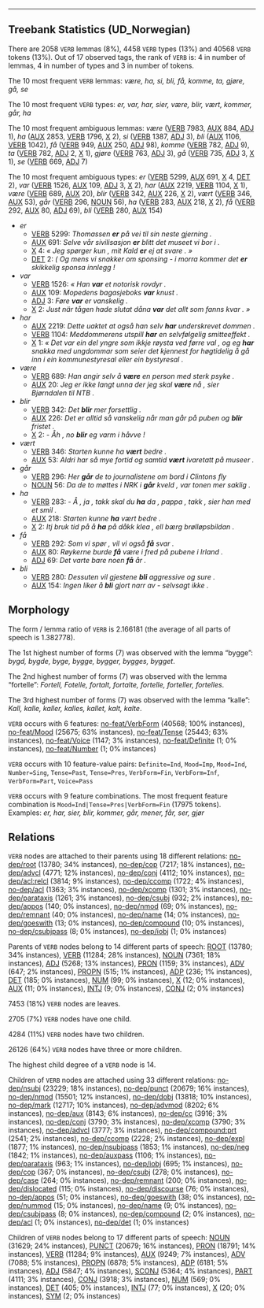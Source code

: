 

--------------------------------------------------------------------------------

## Treebank Statistics (UD_Norwegian)

There are 2058 `VERB` lemmas (8%), 4458 `VERB` types (13%) and 40568 `VERB` tokens (13%).
Out of 17 observed tags, the rank of `VERB` is: 4 in number of lemmas, 4 in number of types and 3 in number of tokens.

The 10 most frequent `VERB` lemmas: <em>være, ha, si, bli, få, komme, ta, gjøre, gå, se</em>

The 10 most frequent `VERB` types:  <em>er, var, har, sier, være, blir, vært, kommer, går, ha</em>

The 10 most frequent ambiguous lemmas: <em>være</em> ([VERB]() 7983, [AUX]() 884, [ADJ]() 1), <em>ha</em> ([AUX]() 2853, [VERB]() 1796, [X]() 2), <em>si</em> ([VERB]() 1387, [ADJ]() 3), <em>bli</em> ([AUX]() 1106, [VERB]() 1042), <em>få</em> ([VERB]() 949, [AUX]() 250, [ADJ]() 98), <em>komme</em> ([VERB]() 782, [ADJ]() 9), <em>ta</em> ([VERB]() 782, [ADJ]() 2, [X]() 1), <em>gjøre</em> ([VERB]() 763, [ADJ]() 3), <em>gå</em> ([VERB]() 735, [ADJ]() 3, [X]() 1), <em>se</em> ([VERB]() 669, [ADJ]() 7)

The 10 most frequent ambiguous types:  <em>er</em> ([VERB]() 5299, [AUX]() 691, [X]() 4, [DET]() 2), <em>var</em> ([VERB]() 1526, [AUX]() 109, [ADJ]() 3, [X]() 2), <em>har</em> ([AUX]() 2219, [VERB]() 1104, [X]() 1), <em>være</em> ([VERB]() 689, [AUX]() 20), <em>blir</em> ([VERB]() 342, [AUX]() 226, [X]() 2), <em>vært</em> ([VERB]() 346, [AUX]() 53), <em>går</em> ([VERB]() 296, [NOUN]() 56), <em>ha</em> ([VERB]() 283, [AUX]() 218, [X]() 2), <em>få</em> ([VERB]() 292, [AUX]() 80, [ADJ]() 69), <em>bli</em> ([VERB]() 280, [AUX]() 154)


* <em>er</em>
  * [VERB]() 5299: <em>Thomassen <b>er</b> på vei til sin neste gjerning .</em>
  * [AUX]() 691: <em>Selve vår sivilisasjon <b>er</b> blitt det museet vi bor i .</em>
  * [X]() 4: <em>« Jeg spørger kun , mit Kald <b>er</b> ej at svare . »</em>
  * [DET]() 2: <em>( Og mens vi snakker om sponsing - i morra kommer det <b>er</b> skikkelig sponsa innlegg !</em>
* <em>var</em>
  * [VERB]() 1526: <em>« Han <b>var</b> et notorisk rovdyr .</em>
  * [AUX]() 109: <em>Mopedens bagasjeboks <b>var</b> knust .</em>
  * [ADJ]() 3: <em>Føre <b>var</b> er vanskelig .</em>
  * [X]() 2: <em>Just när tågen hade slutat dåna <b>var</b> det allt som fanns kvar . »</em>
* <em>har</em>
  * [AUX]() 2219: <em>Dette uaktet at også han selv <b>har</b> underskrevet dommen .</em>
  * [VERB]() 1104: <em>Meddommerens utspill <b>har</b> en selvfølgelig smitteeffekt .</em>
  * [X]() 1: <em>« Det var ein del yngre som ikkje røysta ved førre val , og eg <b>har</b> snakka med ungdommar som seier det kjennest for høgtidelig å gå inn i ein kommunestyresal eller ein bystyresal .</em>
* <em>være</em>
  * [VERB]() 689: <em>Han angir selv å <b>være</b> en person med sterk psyke .</em>
  * [AUX]() 20: <em>Jeg er ikke langt unna der jeg skal <b>være</b> nå , sier Bjørndalen til NTB .</em>
* <em>blir</em>
  * [VERB]() 342: <em>Det <b>blir</b> mer forsettlig .</em>
  * [AUX]() 226: <em>Det er alltid så vanskelig når man går på puben og <b>blir</b> fristet .</em>
  * [X]() 2: <em>- Åh , no <b>blir</b> eg varm i håvve !</em>
* <em>vært</em>
  * [VERB]() 346: <em>Starten kunne ha <b>vært</b> bedre .</em>
  * [AUX]() 53: <em>Aldri har så mye fortid og samtid <b>vært</b> ivaretatt på museer .</em>
* <em>går</em>
  * [VERB]() 296: <em>Her <b>går</b> de to journalistene om bord i Clintons fly</em>
  * [NOUN]() 56: <em>Da de to møttes i NRK i <b>går</b> kveld , var tonen mer saklig .</em>
* <em>ha</em>
  * [VERB]() 283: <em>- Å , ja , takk skal du <b>ha</b> da , pappa , takk , sier han med et smil .</em>
  * [AUX]() 218: <em>Starten kunne <b>ha</b> vært bedre .</em>
  * [X]() 2: <em>Itj bruk tid på å <b>ha</b> på dåkk klea , ell bærg brølløpsbildan .</em>
* <em>få</em>
  * [VERB]() 292: <em>Som vi spør , vil vi også <b>få</b> svar .</em>
  * [AUX]() 80: <em>Røykerne burde <b>få</b> være i fred på pubene i Irland .</em>
  * [ADJ]() 69: <em>Det varte bare noen <b>få</b> år .</em>
* <em>bli</em>
  * [VERB]() 280: <em>Dessuten vil gjestene <b>bli</b> aggressive og sure .</em>
  * [AUX]() 154: <em>Ingen liker å <b>bli</b> gjort narr av - selvsagt ikke .</em>

## Morphology

The form / lemma ratio of `VERB` is 2.166181 (the average of all parts of speech is 1.382778).

The 1st highest number of forms (7) was observed with the lemma “bygge”: <em>bygd, bygde, byge, bygge, bygger, bygges, bygget</em>.

The 2nd highest number of forms (7) was observed with the lemma “fortelle”: <em>Fortell, Fotelle, fortalt, fortalte, fortelle, forteller, fortelles</em>.

The 3rd highest number of forms (7) was observed with the lemma “kalle”: <em>Kall, kalle, kaller, kalles, kallet, kalt, kalte</em>.

`VERB` occurs with 6 features: [no-feat/VerbForm]() (40568; 100% instances), [no-feat/Mood]() (25675; 63% instances), [no-feat/Tense]() (25443; 63% instances), [no-feat/Voice]() (1147; 3% instances), [no-feat/Definite]() (1; 0% instances), [no-feat/Number]() (1; 0% instances)

`VERB` occurs with 10 feature-value pairs: `Definite=Ind`, `Mood=Imp`, `Mood=Ind`, `Number=Sing`, `Tense=Past`, `Tense=Pres`, `VerbForm=Fin`, `VerbForm=Inf`, `VerbForm=Part`, `Voice=Pass`

`VERB` occurs with 9 feature combinations.
The most frequent feature combination is `Mood=Ind|Tense=Pres|VerbForm=Fin` (17975 tokens).
Examples: <em>er, har, sier, blir, kommer, går, mener, får, ser, gjør</em>


## Relations

`VERB` nodes are attached to their parents using 18 different relations: [no-dep/root]() (13780; 34% instances), [no-dep/cop]() (7217; 18% instances), [no-dep/advcl]() (4771; 12% instances), [no-dep/conj]() (4112; 10% instances), [no-dep/acl:relcl]() (3814; 9% instances), [no-dep/ccomp]() (1722; 4% instances), [no-dep/acl]() (1363; 3% instances), [no-dep/xcomp]() (1301; 3% instances), [no-dep/parataxis]() (1261; 3% instances), [no-dep/csubj]() (932; 2% instances), [no-dep/appos]() (140; 0% instances), [no-dep/nmod]() (69; 0% instances), [no-dep/remnant]() (40; 0% instances), [no-dep/name]() (14; 0% instances), [no-dep/goeswith]() (13; 0% instances), [no-dep/compound]() (10; 0% instances), [no-dep/csubjpass]() (8; 0% instances), [no-dep/iobj]() (1; 0% instances)

Parents of `VERB` nodes belong to 14 different parts of speech: [ROOT]() (13780; 34% instances), [VERB]() (11284; 28% instances), [NOUN]() (7361; 18% instances), [ADJ]() (5268; 13% instances), [PRON]() (1159; 3% instances), [ADV]() (647; 2% instances), [PROPN]() (515; 1% instances), [ADP]() (236; 1% instances), [DET]() (185; 0% instances), [NUM]() (99; 0% instances), [X]() (12; 0% instances), [AUX]() (11; 0% instances), [INTJ]() (9; 0% instances), [CONJ]() (2; 0% instances)

7453 (18%) `VERB` nodes are leaves.

2705 (7%) `VERB` nodes have one child.

4284 (11%) `VERB` nodes have two children.

26126 (64%) `VERB` nodes have three or more children.

The highest child degree of a `VERB` node is 14.

Children of `VERB` nodes are attached using 33 different relations: [no-dep/nsubj]() (23229; 18% instances), [no-dep/punct]() (20679; 16% instances), [no-dep/nmod]() (15501; 12% instances), [no-dep/dobj]() (13818; 10% instances), [no-dep/mark]() (12717; 10% instances), [no-dep/advmod]() (8202; 6% instances), [no-dep/aux]() (8143; 6% instances), [no-dep/cc]() (3916; 3% instances), [no-dep/conj]() (3790; 3% instances), [no-dep/xcomp]() (3790; 3% instances), [no-dep/advcl]() (3777; 3% instances), [no-dep/compound:prt]() (2541; 2% instances), [no-dep/ccomp]() (2228; 2% instances), [no-dep/expl]() (1877; 1% instances), [no-dep/nsubjpass]() (1853; 1% instances), [no-dep/neg]() (1842; 1% instances), [no-dep/auxpass]() (1106; 1% instances), [no-dep/parataxis]() (963; 1% instances), [no-dep/iobj]() (695; 1% instances), [no-dep/cop]() (367; 0% instances), [no-dep/csubj]() (278; 0% instances), [no-dep/case]() (264; 0% instances), [no-dep/remnant]() (200; 0% instances), [no-dep/dislocated]() (115; 0% instances), [no-dep/discourse]() (76; 0% instances), [no-dep/appos]() (51; 0% instances), [no-dep/goeswith]() (38; 0% instances), [no-dep/nummod]() (15; 0% instances), [no-dep/name]() (9; 0% instances), [no-dep/csubjpass]() (8; 0% instances), [no-dep/compound]() (2; 0% instances), [no-dep/acl]() (1; 0% instances), [no-dep/det]() (1; 0% instances)

Children of `VERB` nodes belong to 17 different parts of speech: [NOUN]() (31629; 24% instances), [PUNCT]() (20679; 16% instances), [PRON]() (18791; 14% instances), [VERB]() (11284; 9% instances), [AUX]() (9249; 7% instances), [ADV]() (7088; 5% instances), [PROPN]() (6878; 5% instances), [ADP]() (6181; 5% instances), [ADJ]() (5847; 4% instances), [SCONJ]() (5364; 4% instances), [PART]() (4111; 3% instances), [CONJ]() (3918; 3% instances), [NUM]() (569; 0% instances), [DET]() (405; 0% instances), [INTJ]() (77; 0% instances), [X]() (20; 0% instances), [SYM]() (2; 0% instances)

